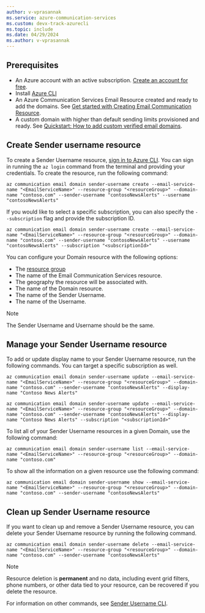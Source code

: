 ```yaml
---
author: v-vprasannak
ms.service: azure-communication-services
ms.custom: devx-track-azurecli
ms.topic: include
ms.date: 04/29/2024
ms.author: v-vprasannak
---
```


## Prerequisites

- An Azure account with an active subscription. [Create an account for free](https://azure.microsoft.com/pricing/purchase-options/azure-account?cid=msft_learn).
- Install [Azure CLI](/cli/azure/install-azure-cli-windows?tabs=azure-cli) 
- An Azure Communication Services Email Resource created and ready to add the domains. See [Get started with Creating Email Communication Resource](../../../quickstarts/email/create-email-communication-resource.md).
- A custom domain with higher than default sending limits provisioned and ready. See [Quickstart: How to add custom verified email domains](../../../quickstarts/email/add-custom-verified-domains.md).

## Create Sender username resource

To create a Sender Username resource, [sign in to Azure CLI](/cli/azure/authenticate-azure-cli). You can sign in running the ```az login``` command from the terminal and providing your credentials. To create the resource, run the following command:

```azurepowershell-interactive
az communication email domain sender-username create --email-service-name "<EmailServiceName>" --resource-group "<resourceGroup>" --domain-name "contoso.com" --sender-username "contosoNewsAlerts" --username "contosoNewsAlerts"
```

If you would like to select a specific subscription, you can also specify the ```--subscription``` flag and provide the subscription ID.
```azurepowershell-interactive
az communication email domain sender-username create --email-service-name "<EmailServiceName>" --resource-group "<resourceGroup>" --domain-name "contoso.com" --sender-username "contosoNewsAlerts" --username "contosoNewsAlerts" --subscription "<subscriptionId>"
```

You can configure your Domain resource with the following options:

* The [resource group](../../../../azure-resource-manager/management/manage-resource-groups-cli.md)
* The name of the Email Communication Services resource.
* The geography the resource will be associated with.
* The name of the Domain resource.
* The name of the Sender Username.
* The name of the Username.

> [!NOTE]
> The Sender Username and Username should be the same.

## Manage your Sender Username resource

To add or update display name to your Sender Username resource, run the following commands. You can target a specific subscription as well.

```azurepowershell-interactive
az communication email domain sender-username update --email-service-name "<EmailServiceName>" --resource-group "<resourceGroup>" --domain-name "contoso.com" --sender-username "contosoNewsAlerts" --display-name "Contoso News Alerts"

az communication email domain sender-username update --email-service-name "<EmailServiceName>" --resource-group "<resourceGroup>" --domain-name "contoso.com" --sender-username "contosoNewsAlerts" --display-name "Contoso News Alerts" --subscription "<subscriptionId>"
```

To list all of your Sender Username resources in a given Domain, use the following command:

```azurepowershell-interactive
az communication email domain sender-username list --email-service-name "<EmailServiceName>" --resource-group "<resourceGroup>" --domain-name "contoso.com"
```

To show all the information on a given resource use the following command:

```azurepowershell-interactive
az communication email domain sender-username show --email-service-name "<EmailServiceName>" --resource-group "<resourceGroup>" --domain-name "contoso.com" --sender-username "contosoNewsAlerts"
```

## Clean up Sender Username resource

If you want to clean up and remove a Sender Username resource, you can delete your Sender Username resource by running the following command.

```azurepowershell-interactive
az communication email domain sender-username delete --email-service-name "<EmailServiceName>" --resource-group "<resourceGroup>" --domain-name "contoso.com" --sender-username "contosoNewsAlerts"
```

> [!NOTE]
> Resource deletion is **permanent** and no data, including event grid filters, phone numbers, or other data tied to your resource, can be recovered if you delete the resource.

For information on other commands, see [Sender Username CLI](/cli/azure/communication/email/domain/sender-username).
